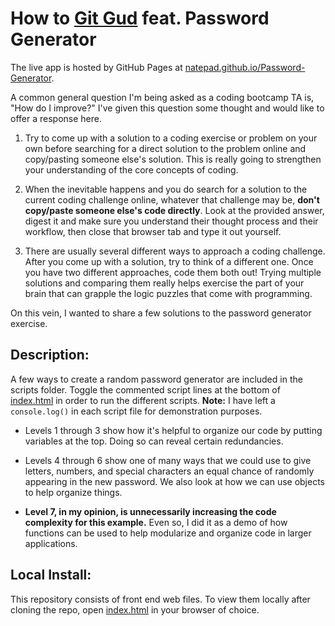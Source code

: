 # How to [Git Gud](https://www.dictionary.com/e/slang/git-gud/) feat. Password Generator

The live app is hosted by GitHub Pages at [natepad.github.io/Password-Generator](https://natepad.github.io/Password-Generator/).

A common general question I'm being asked as a coding bootcamp TA is, "How do I improve?" I've given this question some thought and would like to offer a response here.

1. Try to come up with a solution to a coding exercise or problem on your own before searching for a direct solution to the problem online and copy/pasting someone else's solution. This is really going to strengthen your understanding of the core concepts of coding.

2. When the inevitable happens and you do search for a solution to the current coding challenge online, whatever that challenge may be, **don't copy/paste someone else's code directly**. Look at the provided answer, digest it and make sure you understand their thought process and their workflow, then close that browser tab and type it out yourself.

3. There are usually several different ways to approach a coding challenge. After you come up with a solution, try to think of a different one. Once you have two different approaches, code them both out! Trying multiple solutions and comparing them really helps exercise the part of your brain that can grapple the logic puzzles that come with programming.

On this vein, I wanted to share a few solutions to the password generator exercise.

## Description:

A few ways to create a random password generator are included in the scripts folder. Toggle the commented script lines at the bottom of [index.html](./index.html) in order to run the different scripts. **Note:** I have left a `console.log()` in each script file for demonstration purposes.

* Levels 1 through 3 show how it's helpful to organize our code by putting variables at the top. Doing so can reveal certain redundancies.

* Levels 4 through 6 show one of many ways that we could use to give letters, numbers, and special characters an equal chance of randomly appearing in the new password. We also look at how we can use objects to help organize things.

* **Level 7, in my opinion, is unnecessarily increasing the code complexity for this example.** Even so, I did it as a demo of how functions can be used to help modularize and organize code in larger applications.

## Local Install:

This repository consists of front end web files. To view them locally after cloning the repo, open [index.html](./index.html) in your browser of choice.
